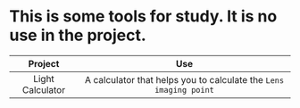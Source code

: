 # This is some tools for study. It is no use in the project.

|     Project      |                                Use                                |
| :--------------: | :---------------------------------------------------------------: |
| Light Calculator | A calculator that helps you to calculate the `Lens imaging point` |
